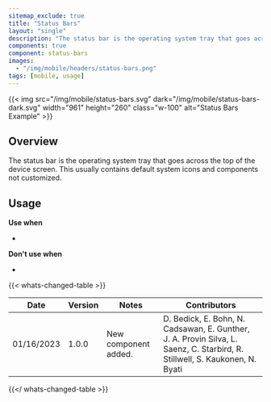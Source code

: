 ```yaml
---
sitemap_exclude: true
title: "Status Bars"
layout: "single"
description: "The status bar is the operating system tray that goes across the top of the device screen."
components: true
component: status-bars
images:
  - "/img/mobile/headers/status-bars.png"
tags: [mobile, usage]
---
```


{{< img src="/img/mobile/status-bars.svg" dark="/img/mobile/status-bars-dark.svg" width="961" height="260" class="w-100" alt="Status Bars Example" >}}

## Overview

The status bar is the operating system tray that goes across the top of the device screen. This usually contains default system icons and components not customized.

## Usage

**Use when**

-

**Don't use when**

-

{{< whats-changed-table >}}

| Date       | Version | Notes                               | Contributors |
| ---------- | ------- | ----------------------------------- | ------------ |
| 01/16/2023 | 1.0.0   | New component added. | D. Bedick, E. Bohn, N. Cadsawan, E. Gunther, J. A. Provin Silva, L. Saenz, C. Starbird, R. Stillwell, S. Kaukonen, N. Byati  |

{{</ whats-changed-table >}}
